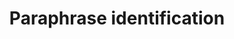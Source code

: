 ---
layout: page
title: Paraphrase identification
description: Research project on paraphraes identification 
redirect: https://arxiv.org/abs/2212.06933
img: assets/img/project_paraphrase.jpg
importance: 8
category: research
---